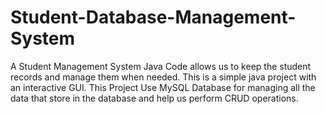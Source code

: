 # Student-Database-Management-System
 A Student Management System Java Code allows us to keep the student records and manage them when needed. This is a simple java project with an interactive GUI. This Project Use MySQL Database for managing all the data that store in the database and help us perform CRUD operations.
